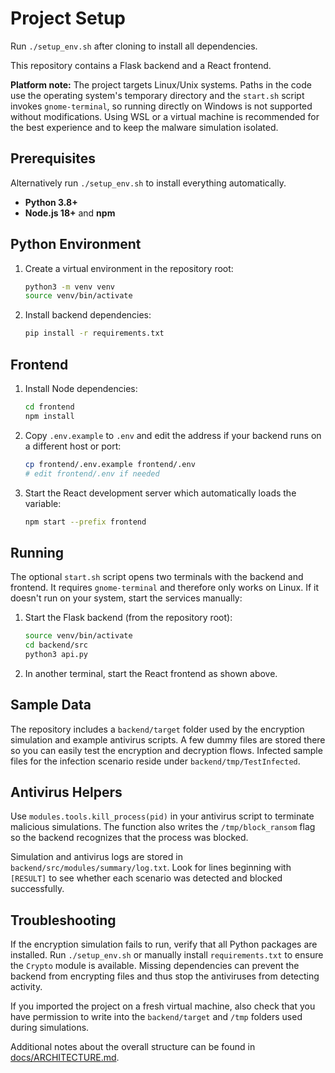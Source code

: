 # Project Setup
Run `./setup_env.sh` after cloning to install all dependencies.


This repository contains a Flask backend and a React frontend.

**Platform note:** The project targets Linux/Unix systems. Paths in the
code use the operating system's temporary directory and the `start.sh` script
invokes `gnome-terminal`, so running directly on Windows is not supported
without modifications. Using WSL or a virtual machine is recommended for the
best experience and to keep the malware simulation isolated.

## Prerequisites
Alternatively run `./setup_env.sh` to install everything automatically.

- **Python 3.8+**
- **Node.js 18+** and **npm**

## Python Environment
1. Create a virtual environment in the repository root:
   ```bash
   python3 -m venv venv
   source venv/bin/activate
   ```
2. Install backend dependencies:
   ```bash
   pip install -r requirements.txt
   ```

## Frontend
1. Install Node dependencies:
   ```bash
   cd frontend
   npm install
   ```
2. Copy `.env.example` to `.env` and edit the address if your backend runs on a
   different host or port:
   ```bash
   cp frontend/.env.example frontend/.env
   # edit frontend/.env if needed
   ```
3. Start the React development server which automatically loads the variable:
   ```bash
   npm start --prefix frontend
   ```

## Running
The optional `start.sh` script opens two terminals with the backend and
frontend. It requires `gnome-terminal` and therefore only works on Linux.
If it doesn't run on your system, start the services manually:
1. Start the Flask backend (from the repository root):
   ```bash
   source venv/bin/activate
   cd backend/src
   python3 api.py
   ```
2. In another terminal, start the React frontend as shown above.

## Sample Data
The repository includes a `backend/target` folder used by the encryption
simulation and example antivirus scripts. A few dummy files are stored there
so you can easily test the encryption and decryption flows. Infected sample
files for the infection scenario reside under `backend/tmp/TestInfected`.

## Antivirus Helpers
Use `modules.tools.kill_process(pid)` in your antivirus script to terminate
malicious simulations. The function also writes the `/tmp/block_ransom` flag so
the backend recognizes that the process was blocked.

Simulation and antivirus logs are stored in `backend/src/modules/summary/log.txt`.
Look for lines beginning with `[RESULT]` to see whether each scenario was
detected and blocked successfully.

## Troubleshooting
If the encryption simulation fails to run, verify that all Python packages are
installed. Run `./setup_env.sh` or manually install `requirements.txt` to ensure
the `Crypto` module is available. Missing dependencies can prevent the backend
from encrypting files and thus stop the antiviruses from detecting activity.

If you imported the project on a fresh virtual machine, also check that you have
permission to write into the `backend/target` and `/tmp` folders used during
simulations.

Additional notes about the overall structure can be found in
[docs/ARCHITECTURE.md](docs/ARCHITECTURE.md).

